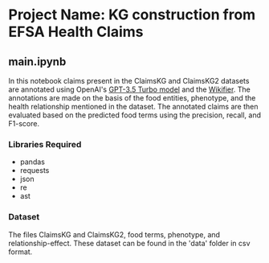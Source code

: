 # Project Name: KG construction from EFSA Health Claims

## main.ipynb
In this notebook claims present in the ClaimsKG and ClaimsKG2 datasets are annotated using OpenAI's [GPT-3.5 Turbo model](https://api.collaboratory.semanticscience.org/docs#/entity%20recognition/Extract_entities_and_relations_from_text_using_OpenAI_models_openai_extract_post) and the [Wikifier](https://wikifier.org/). The annotations are made on the basis of the food entities, phenotype, and the health relationship mentioned in the dataset. The annotated claims are then evaluated based on the predicted food terms using the precision, recall, and F1-score.

### Libraries Required
- pandas
- requests
- json
- re
- ast

### Dataset
The files ClaimsKG and ClaimsKG2, food terms, phenotype, and relationship-effect. These dataset can be found in the 'data' folder in csv format.
